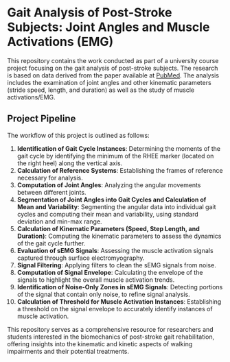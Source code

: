 # Gait Analysis of Post-Stroke Subjects: Joint Angles and Muscle Activations (EMG)

This repository contains the work conducted as part of a university course project focusing on the gait analysis of post-stroke subjects.
The research is based on data derived from the paper available at [PubMed](https://pubmed.ncbi.nlm.nih.gov/38040770/).
The analysis includes the examination of joint angles and other kinematic parameters (stride speed, length, and duration) as well as the study of muscle activations/EMG.

## Project Pipeline

The workflow of this project is outlined as follows:

1. **Identification of Gait Cycle Instances**: Determining the moments of the gait cycle by identifying the minimum of the RHEE marker (located on the right heel) along the vertical axis.
2. **Calculation of Reference Systems**: Establishing the frames of reference necessary for analysis.
3. **Computation of Joint Angles**: Analyzing the angular movements between different joints.
4. **Segmentation of Joint Angles into Gait Cycles and Calculation of Mean and Variability**: Segmenting the angular data into individual gait cycles and computing their mean and variability, using standard deviation and min-max range.
5. **Calculation of Kinematic Parameters (Speed, Step Length, and Duration)**: Computing the kinematic parameters to assess the dynamics of the gait cycle further.
6. **Evaluation of sEMG Signals**: Assessing the muscle activation signals captured through surface electromyography.
7. **Signal Filtering**: Applying filters to clean the sEMG signals from noise.
8. **Computation of Signal Envelope**: Calculating the envelope of the signals to highlight the overall muscle activation trends.
9. **Identification of Noise-Only Zones in sEMG Signals**: Detecting portions of the signal that contain only noise, to refine signal analysis.
10. **Calculation of Threshold for Muscle Activation Instances**: Establishing a threshold on the signal envelope to accurately identify instances of muscle activation.

This repository serves as a comprehensive resource for researchers and students interested in the biomechanics of post-stroke gait rehabilitation, offering insights into the kinematic and kinetic aspects of walking impairments and their potential treatments.
